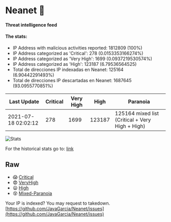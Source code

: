 # Neanet :hocho:
#### Threat intelligence feed
#### The stats:

- IP Address with malicious activities reported: 1812809 (100%)
- IP Address categorized as 'Critical':  278 (0.0153353166274%)
- IP Address categorized as 'Very High':  1699 (0.0937219530574%)
- IP Address categorized as 'High':  123187 (6.79536564525)
- Total de direcciones IP indexadas en Neanet:  125164 (6.90442291493%)
- Total de direcciones IP descartadas en Neanet:  1687645 (93.0955770851%)

| Last Update | Critical | Very High | High | Paranoia |
| --- | --- | --- | --- | --- |
| 2021-07-18 02:02:12 | 278 | 1699 | 123187 | 125164 mixed list (Critical + Very High + High)|

![Stats](https://docs.google.com/spreadsheets/d/e/2PACX-1vSnaNMIXVabIpDJjufMlzH7poXnshF3mgd8Is1g9ytUEzVsP5my4Trn8f-xkoLLQ38xpL3HtmUexLo6/pubchart?oid=501124687&format=image)

For the historical stats go to: [link](/stats.csv)
## Raw
- :scream: [Critical](https://raw.githubusercontent.com/JavaGarcia/Neanet/master/blacklists/neanet_critical.txt)
- :fearful: [VeryHigh](https://raw.githubusercontent.com/JavaGarcia/Neanet/master/blacklists/neanet_veryHigh.txtt)
- :frowning: [High](https://raw.githubusercontent.com/JavaGarcia/Neanet/master/blacklists/neanet_high.txt)
- :dizzy_face: [Mixed-Paranoia](https://raw.githubusercontent.com/JavaGarcia/Neanet/master/blacklists/neanet_all.txt)


Your IP is indexed? You may request to takedown. [https://github.com/JavaGarcia/Neanet/issues](https://github.com/JavaGarcia/Neanet/issues)





















































































































































































































































































































































































































































































































































































































































































































































































































































































































































































































































































































































































































































































































































































































































































































































































































































































































































































































































































































































































































































































































































































































































































































































































































































































































































































































































































































































































































































































































































































































































































































































































































































































































































































































































































































































































































































































































































































































































































































































































































































































































































































































































































































































































































































































































































































































































































































































































































































































































































































































































































































































































































































































































































































































































































































































































































































































































































































































































































































































































































































































































































































































































































































































































































































































































































































































































































































































































































































































































































































































































































































































































































































































































































































































































































































































































































































































































































































































































